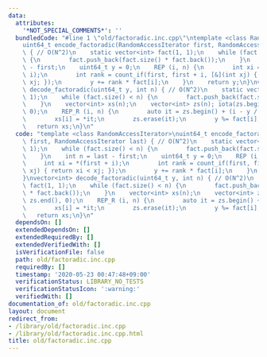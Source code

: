 ```yaml
---
data:
  attributes:
    '*NOT_SPECIAL_COMMENTS*': ''
  bundledCode: "#line 1 \"old/factoradic.inc.cpp\"\ntemplate <class RandomAccessIterator>\n\
    uint64_t encode_factoradic(RandomAccessIterator first, RandomAccessIterator last)\
    \ { // O(N^2)\n    static vector<int> fact(1, 1);\n    while (fact.size() < n)\
    \ {\n        fact.push_back(fact.size() * fact.back());\n    }\n    int n = last\
    \ - first;\n    uint64_t y = 0;\n    REP (i, n) {\n        int xi = *(first +\
    \ i);\n        int rank = count_if(first, first + i, [&](int xj) { return xi <\
    \ xj; });\n        y += rank * fact[i];\n    }\n    return y;\n}\nvector<int>\
    \ decode_factoradic(uint64_t y, int n) { // O(N^2)\n    static vector<int> fact(1,\
    \ 1);\n    while (fact.size() < n) {\n        fact.push_back(fact.size() * fact.back());\n\
    \    }\n    vector<int> xs(n);\n    vector<int> zs(n); iota(zs.begin(), zs.end(),\
    \ 0);\n    REP_R (i, n) {\n        auto it = zs.begin() + (i - y / fact[i]);\n\
    \        xs[i] = *it;\n        zs.erase(it);\n        y %= fact[i];\n    }\n \
    \   return xs;\n}\n"
  code: "template <class RandomAccessIterator>\nuint64_t encode_factoradic(RandomAccessIterator\
    \ first, RandomAccessIterator last) { // O(N^2)\n    static vector<int> fact(1,\
    \ 1);\n    while (fact.size() < n) {\n        fact.push_back(fact.size() * fact.back());\n\
    \    }\n    int n = last - first;\n    uint64_t y = 0;\n    REP (i, n) {\n   \
    \     int xi = *(first + i);\n        int rank = count_if(first, first + i, [&](int\
    \ xj) { return xi < xj; });\n        y += rank * fact[i];\n    }\n    return y;\n\
    }\nvector<int> decode_factoradic(uint64_t y, int n) { // O(N^2)\n    static vector<int>\
    \ fact(1, 1);\n    while (fact.size() < n) {\n        fact.push_back(fact.size()\
    \ * fact.back());\n    }\n    vector<int> xs(n);\n    vector<int> zs(n); iota(zs.begin(),\
    \ zs.end(), 0);\n    REP_R (i, n) {\n        auto it = zs.begin() + (i - y / fact[i]);\n\
    \        xs[i] = *it;\n        zs.erase(it);\n        y %= fact[i];\n    }\n \
    \   return xs;\n}\n"
  dependsOn: []
  extendedDependsOn: []
  extendedRequiredBy: []
  extendedVerifiedWith: []
  isVerificationFile: false
  path: old/factoradic.inc.cpp
  requiredBy: []
  timestamp: '2020-05-23 00:47:48+09:00'
  verificationStatus: LIBRARY_NO_TESTS
  verificationStatusIcon: ':warning:'
  verifiedWith: []
documentation_of: old/factoradic.inc.cpp
layout: document
redirect_from:
- /library/old/factoradic.inc.cpp
- /library/old/factoradic.inc.cpp.html
title: old/factoradic.inc.cpp
---
```

